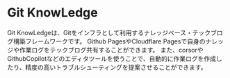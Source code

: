 # Git KnowLedge
Git KnowLedgeは、Gitをインフラとして利用するナレッジベース・テックブログ構築フレームワークです。
Github PagesやCloudflare Pagesで自身のナレッジや作業ログをテックブログ共有することができます。
また、corsorやGithubCopilotなどのエディタツールを使うことで、自動的に作業ログを作成したり、精度の高いトラブルシューティングを提案させることができます。